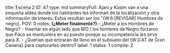 title:          Escena 2
ID:             47
type:           md
summaryFull:    Ajani y Kasim van a una pequeña aldea donde los habitantes les informan de la localización y otra información de interés. Estos resultan ser los "{W:6:[REVISAR] Hombres de negro}.
POV:            0
notes:          **(¿Meter finalmente?)**
                - ¿Meter a los Hombres de Negro?
                - Insertar en algún lado que RIO / los hombres de Negro forzaron que Paco se mantuviera en su puesto porque su incompetencia les sirve para X.
                - ¿Querían que entraran de lleno en el subsuelo del {W:3:AT de Gran Canaria} para capturarles dentro?
label:          1
status:         1
compile:        2


